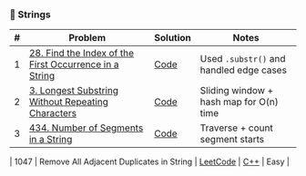 ### 🔹 Strings

| #  | Problem                                                                 | Solution                                                                                 | Notes                                       |
|----|-------------------------------------------------------------------------|------------------------------------------------------------------------------------------|---------------------------------------------|
| 1  | [28. Find the Index of the First Occurrence in a String](https://leetcode.com/problems/find-the-index-of-the-first-occurrence-in-a-string/) | [Code](https://github.com/BtwUtkarsh/algonaut-journal/blob/main/Strings/28-find-first-occurrence.cpp) | Used `.substr()` and handled edge cases     |
| 2  | [3. Longest Substring Without Repeating Characters](https://leetcode.com/problems/longest-substring-without-repeating-characters/) | [Code](https://github.com/BtwUtkarsh/algonaut-journal/blob/main/Strings/3-longest-substring-without-repeating-characters.cpp) | Sliding window + hash map for O(n) time     |
| 3  | [434. Number of Segments in a String](https://leetcode.com/problems/number-of-segments-in-a-string/) | [Code](https://github.com/BtwUtkarsh/algonaut-journal/blob/main/Strings/434-number-of-segments-in-a-string.cpp) | Traverse + count segment starts             |

| 1047 | Remove All Adjacent Duplicates in String | [LeetCode](https://leetcode.com/problems/remove-all-adjacent-duplicates-in-string/) | [C++](string/1047-Remove_All_Adjacent_Duplicates.cpp) | Easy |




